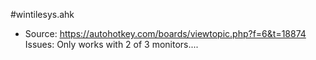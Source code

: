 #wintilesys.ahk
 - Source: https://autohotkey.com/boards/viewtopic.php?f=6&t=18874
 Issues: Only works with 2 of 3 monitors....